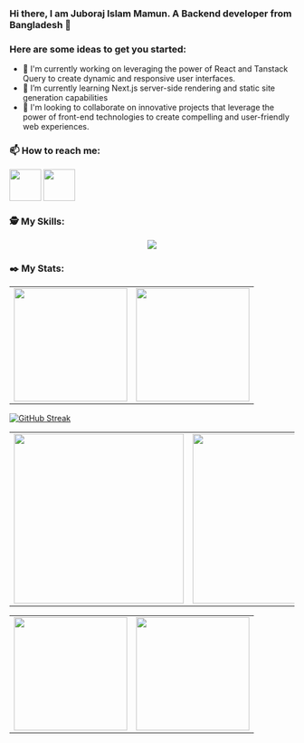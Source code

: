 
### Hi there, I am Juboraj Islam Mamun. A Backend developer from Bangladesh 👋


### Here are some ideas to get you started:

- 🔭 I'm currently working on leveraging the power of React and Tanstack Query to create dynamic and responsive user interfaces. 
- 🌱 I’m currently learning Next.js server-side rendering and static site generation capabilities
- 👯 I'm looking to collaborate on innovative projects that leverage the power of front-end technologies to create compelling and user-friendly web experiences.
### 📫 How to reach me:
 *[<img src="https://i.ibb.co/P1LRSGV/icons8-linkedin-48.png" width="56" height="" />](https://www.linkedin.com/in/juboraj-islam-mamun/)* *[<img src="https://i.ibb.co/YLRGC3g/fb.png" width="56" height="" />](https://www.facebook.com/MERNwebDeveloper.Mamun)*


### 🕵 My Skills: 
<p align="center">
  <a href="https://skillicons.dev">
    <img src="https://skillicons.dev/icons?i=html,css,js,typescript,react,nextjs,tailwind,express,nodejs,mongo,firebase,nodejs" />
  </a>
</p>


### ✒️  My Stats: 


<table cellpadding="0">
  <tr style="padding: 0">
    <!-- GitHub Stats Card -->  
    <td valign="top"><img height="200" src="http://github-profile-summary-cards.vercel.app/api/cards/profile-details?username=mamun2519&theme=blueberry"/></td>
    <!-- GitHub Top Language Card -->
    <td valign="top"><img height="200" src="http://github-profile-summary-cards.vercel.app/api/cards/stats?username=mamun2519&theme=blueberry"/></td>
  </tr>
</table>

[![GitHub Streak](https://github-readme-streak-stats.herokuapp.com?user=mamun2519&theme=shadow-blue&date_format=j%20M%5B%20Y%5D&card_width=900)](https://git.io/streak-stats)

<table cellpadding="0">
  <tr style="padding: 0">
    <!-- GitHub Stats Card -->  
    <td valign="top"><img height="300" width="300" src="https://api.githubtrends.io/user/svg/mamun2519/repos?time_range=six_months&theme=dark"/></td>
    <!-- GitHub Top Language Card -->
    <td valign="top"><img height="300" src="http://github-profile-summary-cards.vercel.app/api/cards/productive-time?username=mamun2519&theme=blueberry&utcOffset=8"/></td>
  </tr>
</table>

<table cellpadding="0">
  <tr style="padding: 0">
<!--     GitHub Stats Card -->   
    <td valign="top"><img height="200" src="https://github-readme-stats.vercel.app/api?username=mamun2519&count_private=true&show_icons=true&theme=tokyonight&hide_border=true&custom_title=My%20GitHub%20Stats"/></td>
    <!-- GitHub Top Language Card -->
    <td valign="top"><img height="200" src="https://github-readme-stats.vercel.app/api/top-langs/?username=mamun2519&langs_count=6&layout=compact&theme=tokyonight&hide_border=true&hide=HTML&custom_title=Top%20Languages"/></td>
  </tr>
</table>
